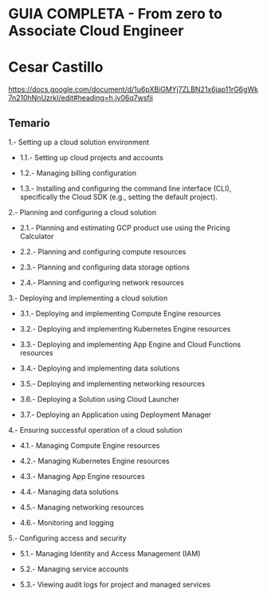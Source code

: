 # GUIA COMPLETA - From zero to Associate Cloud Engineer

# Cesar Castillo

https://docs.google.com/document/d/1u6pXBiGMYj7ZLBN21x6jap11rG6gWk7n210hNnUzrkI/edit#heading=h.jy06q7wsfii

## Temario

1.- Setting up a cloud solution environment

* 1.1.- Setting up cloud projects and accounts

* 1.2.- Managing billing configuration

* 1.3.- Installing and configuring the command line interface (CLI), specifically the Cloud SDK (e.g., setting the default project).

2.- Planning and configuring a cloud solution

* 2.1.- Planning and estimating GCP product use using the Pricing Calculator

* 2.2.- Planning and configuring compute resources

* 2.3.- Planning and configuring data storage options

* 2.4.- Planning and configuring network resources

3.- Deploying and implementing a cloud solution

* 3.1.- Deploying and implementing Compute Engine resources

* 3.2.- Deploying and implementing Kubernetes Engine resources

* 3.3.- Deploying and implementing App Engine and Cloud Functions resources

* 3.4.- Deploying and implementing data solutions

* 3.5.- Deploying and implementing networking resources

* 3.6.- Deploying a Solution using Cloud Launcher

* 3.7.- Deploying an Application using Deployment Manager

4.- Ensuring successful operation of a cloud solution

* 4.1.- Managing Compute Engine resources

* 4.2.- Managing Kubernetes Engine resources

* 4.3.- Managing App Engine resources

* 4.4.- Managing data solutions

* 4.5.- Managing networking resources

* 4.6.- Monitoring and logging

5.- Configuring access and security

* 5.1.- Managing Identity and Access Management (IAM)

* 5.2.- Managing service accounts

* 5.3.- Viewing audit logs for project and managed services
